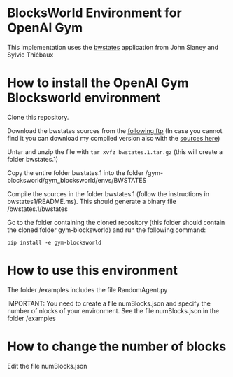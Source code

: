 # BlocksWorld Environment for OpenAI Gym

This implementation uses the [bwstates](http://users.cecs.anu.edu.au/~jks/bwstates.html) application from John Slaney and Sylvie Thiébaux 

# How to install the OpenAI Gym Blocksworld environment

Clone this repository.

Download the bwstates sources from the [following ftp](ftp://arp.anu.edu.au/pub/bwstates.1.tar.gz) (In case you cannot find it you can download my compiled version also with the [sources here](https://drive.google.com/open?id=1vtimCnD2DcxsQfElhcdAqrAwD7dS_N0q))

Untar and unzip the file with
`tar xvfz bwstates.1.tar.gz`
(this will create a folder bwstates.1)

Copy the entire folder bwstates.1 into the folder /gym-blocksworld/gym_blocksworld/envs/BWSTATES

Compile the sources in the folder bwstates.1 (follow the instructions in bwstates1/README.ms). This should generate a binary file /bwstates.1/bwstates

Go to the folder containing the cloned repository (this folder should contain the cloned folder gym-blocksworld) and run the following command:

`pip install -e gym-blocksworld`

# How to use this environment

The folder /examples includes the file RandomAgent.py 

IMPORTANT: You need to create a file numBlocks.json and specify the number of nlocks of your environment. See the file numBlocks.json in the folder /examples

# How to change the number of blocks


Edit the file numBlocks.json